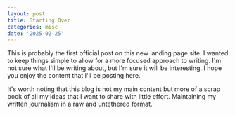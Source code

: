 ```yaml
---
layout: post
title: Starting Over
categories: misc
date: '2025-02-25'
---
```


This is probably the first official post on this new landing page site. I wanted to keep things simple to allow for a more focused approach to writing. I'm not sure what I'll be writing about, but I'm sure it will be interesting. I hope you enjoy the content that I'll be posting here.

It's worth noting that this blog is not my main content but more of a scrap book of all my ideas that I want to share with little effort. Maintaining my written journalism in a raw and untethered format.
